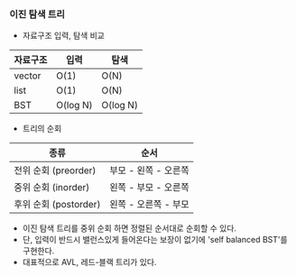 ### 이진 탐색 트리

- 자료구조 입력, 탐색 비교

| 자료구조 | 입력     | 탐색     |
| -------- | -------- | -------- |
| vector   | O(1)     | O(N)     |
| list     | O(1)     | O(N)     |
| BST      | O(log N) | O(log N) |

- 트리의 순회

| 종류                  | 순서                 |
| --------------------- | -------------------- |
| 전위 순회 (preorder)  | 부모 - 왼쪽 - 오른쪽 |
| 중위 순회 (inorder)   | 왼쪽 - 부모 - 오른쪽 |
| 후위 순회 (postorder) | 왼쪽 - 오른쪽 - 부모 |

- 이진 탐색 트리를 중위 순회 하면 정렬된 순서대로 순회할 수 있다.
- 단, 입력이 반드시 밸런스있게 들어온다는 보장이 없기에 'self balanced BST'를 구현한다.
- 대표적으로 AVL, 레드-블랙 트리가 있다.
